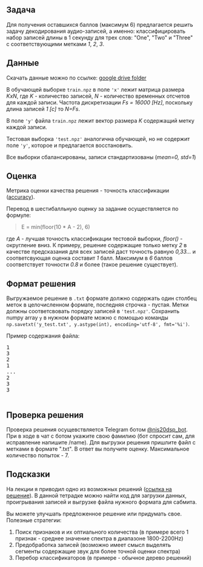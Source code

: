 ## Задача
Для получения оставшихся баллов (максимум 6) предлагается решить задачу декодирования аудио-записей, а именно: классифицировать набор записей длины в 1 секунду для трех слов: "One", "Two" и "Three" с соответствующими метками *1*, *2*, *3*. 

## Данные
Скачать данные можно по ссылке: [google drive folder](https://drive.google.com/drive/folders/1P1VpNNLTbsZC4dC51fUefhAncJedmpBk?usp=sharing)

В обучающей выборке `train.npz` в поле `'x'` лежит матрица размера *KxN*, где *K* - количество записей, *N* - количество временных отсчетов для каждой записи. Частота дискретизации *Fs = 16000 [Hz]*, поскольку длина записей *1 [с]* то *N=Fs*. 

В поле `'y'` файла `train.npz` лежит вектор размера *K* содержащий метку каждой записи. 

Тестовая выборка `'test.npz'` аналогична обучающей, но не содержит поле `'y'`, которое и предлагается восстановить. 

Все выборки сбалансированы, записи стандартизованы (*mean=0, std=1*)

## Оценка

Метрика оценки качества решения - точность классификации ([accuracy](https://scikit-learn.org/stable/modules/model_evaluation.html#accuracy-score)). 

Перевод в шестибалльную оценку за задание осуществляется по формуле:

> E = min(floor(10 * A - 2), 6)

где *A* - лучшая точность классификации тестовой выборки, *floor()* - округление вниз. К примеру, решение содержащие только метку *2* в качестве предсказания для всех записей даст точность равную *0,33...* и соответсвующая оценка составит *1* балл. Максимум в *6* баллов соответствует точности *0.8* и более (такое решение существует).


## Формат решения 

Выгружаемое решение в `.txt` формате должно содержать один столбец меток в целочисленном формате, последняя строчка - пустая. Метки должны соответсвовать порядку записей в `'test.npz'`. Сохранить numpy array `y` в нужном формате можно с помощью команды ```np.savetxt('y_test.txt', y.astype(int), encoding='utf-8', fmt='%i')```. 

Пример содержания файла:
<pre>1<br />3<br />2<br />1<br />...<br />2<br />3<br />3<br /> </pre>

## Проверка решения

Проверка решения осущевствляется Telegram ботом [@nis20dsp_bot](https://t.me/nis20dsp_bot). При в ходе в чат с ботом укажите свою фамилию (бот спросит сам, для исправление напишите /name). Для выгрузки решения пришлите файл с метками в формате ".txt". В ответ вы получите оценку. Максимальное количество попыток - 7.


## Подсказки

На лекции я приводил одно из возможных решений ([ссылка на решение](https://github.com/nikolaims/nis20dsp/blob/master/lectures/lecture7.ipynb)). В данной тетрадке можно найти код для загрузки данных, проигрывания записей и выгрузке файла нужного формата для сабмита. 

Вы можете улучшать предложенное решение или придумать свое. Полезные стратегии:

1. Поиск признаков и их оптиального количества (в примере всего 1 признак - среднее значение спектра в диапазоне 1800-2200Hz)
2. Предобработка записей (возможно имеет смысл выделять сегменты содержащие звук для более точной оценки спектра)
3. Перебор классификаторов (в примере - обычное дерево решений)

